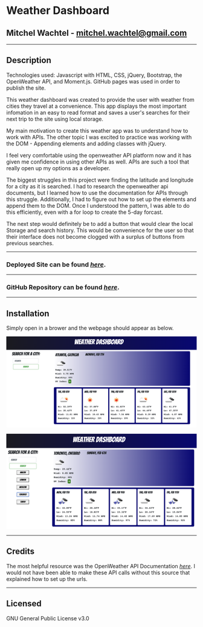 # Weather Dashboard

## Mitchel Wachtel - mitchel.wachtel@gmail.com

---
## Description

Technologies used: Javascript with HTML, CSS, jQuery, Bootstrap, the OpenWeather API, and Moment.js. GitHub pages was used in order to publish the site.

This weather dashboard was created to provide the user with weather from cities they travel at a convenience. This app displays the most important infomation in an easy to read format and saves a user's searches for their next trip to the site using local storage.

My main motivation to create this weather app was to understand how to work with APIs.  The other topic I was excited to practice was working with the DOM - Appending elements and adding classes with jQuery. 

I feel very comfortable using the openweather API platform now and it has given me confidence in using other APIs as well. APIs are such a tool that really open up my options as a developer. 

The biggest struggles in this project were finding the latitude and longitude for a city as it is searched. I had to research the openweather api documents, but I learned how to use the documentation for APIs through this struggle. Additionally, I had to figure out how to set up the elements and append them to the DOM. Once I understood the pattern, I was able to do this efficiently, even with a for loop to create the 5-day forcast.

The next step would definitely be to add a button that would clear the local Storage and search history. This would be convenience for the user so that their interface does not become clogged with a surplus of buttons from previous searches.

---

### **Deployed Site** can be found *[here](https://www.mitchelwachtel.me/weather-dashboard/)*. 

---

### **GitHub Repository** can be found *[here](https://github.com/mitchelwachtel/weather-dashboard)*.

---
## Installation 

Simply open in a brower and the webpage should appear as below.

![Before any searches, Atlanta automatically populates](./assets/images/atl.png)

![The page after a few searches](./assets/images/lowUV.png)

---
## Credits

The most helpful resource was the OpenWeather API Documentation *[here](https://openweathermap.org/api/one-call-api)*. I would not have been able to make these API calls without this source that explained how to set up the urls. 

---
## Licensed

GNU General Public License v3.0
